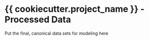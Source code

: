 # {{ cookiecutter.project_name }} - Processed Data
Put the final, canonical data sets for modeling here
